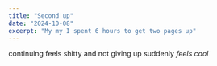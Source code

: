 ```yaml
---
title: "Second up"
date: "2024-10-08"
excerpt: "My my I spent 6 hours to get two pages up"
---
```


continuing feels shitty and not giving up suddenly *feels cool*

